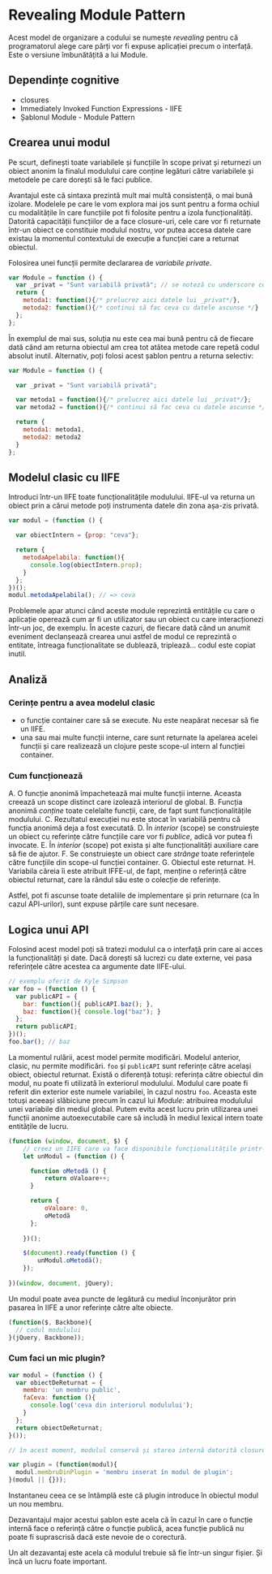 # Revealing Module Pattern

Acest model de organizare a codului se numește *revealing* pentru că programatorul alege care părți vor fi expuse aplicației precum o interfață. Este o versiune îmbunătățită a lui Module.

## Dependințe cognitive

- closures
- Immediately Invoked Function Expressions - IIFE
- Șablonul Module - Module Pattern

## Crearea unui modul

Pe scurt, definești toate variabilele și funcțiile în scope privat și returnezi un obiect anonim la finalul modulului care conține legături către variabilele și metodele pe care dorești să le faci publice.

Avantajul este că sintaxa prezintă mult mai multă consistență, o mai bună izolare. Modelele pe care le vom explora mai jos sunt pentru a forma ochiul cu modalitățile în care funcțiile pot fi folosite pentru a izola funcționalități. Datorită capacității funcțiilor de a face closure-uri, cele care vor fi returnate într-un obiect ce constituie modulul nostru, vor putea accesa datele care existau la momentul contextului de execuție a funcției care a returnat obiectul.

Folosirea unei funcții permite declararea de *variabile private*.

```javascript
var Module = function () {
  var _privat = "Sunt variabilă privată"; // se noteză cu underscore ceea ce intenționăm să ținem privat
  return {
    metoda1: function(){/* prelucrez aici datele lui _privat*/},
    metoda2: function(){/* continui să fac ceva cu datele ascunse */}
  };
};
```

În exemplul de mai sus, soluția nu este cea mai bună pentru că de fiecare dată când am returna obiectul am crea tot atâtea metode care repetă codul absolut inutil. Alternativ, poți folosi acest șablon pentru a returna selectiv:

```javascript
var Module = function () {

  var _privat = "Sunt variabilă privată";

  var metoda1 = function(){/* prelucrez aici datele lui _privat*/};
  var metoda2 = function(){/* continui să fac ceva cu datele ascunse */};

  return {
    metoda1: metoda1,
    metoda2: metoda2
  }
};
```

## Modelul clasic cu IIFE

Introduci într-un IIFE toate funcționalitățile modulului. IIFE-ul va returna un obiect prin a cărui metode poți instrumenta datele din zona așa-zis privată.

```javascript
var modul = (function () {

  var obiectIntern = {prop: "ceva"};

  return {
    metodaApelabila: function(){
      console.log(obiectIntern.prop);
    }
  };
})();
modul.metodaApelabila(); // => ceva
```

Problemele apar atunci când aceste module reprezintă entitățile cu care o aplicație operează cum ar fi un utilizator sau un obiect cu care interacționezi într-un joc, de exemplu. În aceste cazuri, de fiecare dată când un anumit eveniment declanșează crearea unui astfel de modul ce reprezintă o entitate, întreaga funcționalitate se dublează, triplează... codul este copiat inutil.

## Analiză

### Cerințe pentru a avea modelul clasic

- o funcție container care să se execute. Nu este neapărat necesar să fie un IIFE.
- una sau mai multe funcții interne, care sunt returnate la apelarea acelei funcții și care realizează un clojure peste scope-ul intern al funcției container.

### Cum funcționează

A. O funcție anonimă împachetează mai multe funcții interne. Aceasta creează un scope distinct care izolează interiorul de global.
B. Funcția anonimă *conține* toate celelalte funcții, care, de fapt sunt funcționalitățile modulului.
C. Rezultatul execuției nu este stocat în variabilă pentru că funcția anonimă deja a fost executată.
D. În *interior* (scope) se construiește un obiect cu referințe către funcțiile care vor fi *publice*, adică vor putea fi invocate.
E. În *interior* (scope) pot exista și alte funcționalități auxiliare care să fie de ajutor.
F. Se construiește un obiect care *strânge* toate referințele către funcțiile din scope-ul funcției container.
G. Obiectul este returnat.
H. Variabila căreia îi este atribuit IFFE-ul, de fapt, menține o referință către obiectul returnat, care la rândul său este o colecție de referințe.

Astfel, pot fi ascunse toate detaliile de implementare și prin returnare (ca în cazul API-urilor), sunt expuse părțile care sunt necesare.

## Logica unui API

Folosind acest model poți să tratezi modulul ca o interfață prin care ai acces la funcționalități și date. Dacă dorești să lucrezi cu date externe, vei pasa referințele către acestea ca argumente date IIFE-ului.

```javascript
// exemplu oferit de Kyle Simpson
var foo = (function () {
  var publicAPI = {
    bar: function(){ publicAPI.baz(); },
    baz: function(){ console.log("baz"); }
  };
  return publicAPI;
})();
foo.bar(); // baz
```

La momentul rulării, acest model permite modificări. Modelul anterior, clasic, nu permite modificări. `foo` și `publicAPI` sunt referințe către același obiect, obiectul returnat. Există o diferență totuși: referința către obiectul din modul, nu poate fi utilizată în exteriorul modulului. Modulul care poate fi referit din exterior este numele variabilei, în cazul nostru `foo`. Aceasta este totuși aceeași slăbiciune precum în cazul lui *Module*: atribuirea modulului unei variabile din mediul global. Putem evita acest lucru prin utilizarea unei funcții anonime autoexecutabile care să includă în mediul lexical intern toate entitățile de lucru.

```javascript
(function (window, document, $) {
    // creez un IIFE care va face disponibile funcționalitățile printr-un obiect
    let unModul = (function () {

      function oMetodă () {
          return oValoare++;
      }

      return {
          oValoare: 0,
          oMetodă
      };
        
    })();

    $(document).ready(function () {
        unModul.oMetodă();
    });
    
})(window, document, jQuery);
```

Un modul poate avea puncte de legătură cu mediul înconjurător prin pasarea în IIFE a unor referințe către alte obiecte.

```javascript
(function($, Backbone){
  // codul modulului
}(jQuery, Backbone));
```

### Cum faci un mic plugin?

```javascript
var modul = (function () {
  var obiectDeReturnat = {
    membru: 'un membru public',
    faCeva: function (){
      console.log('ceva din interiorul modulului');
    }
  };
  return obiectDeReturnat;
}());

// în acest moment, modulul conservă și starea internă datorită closure-ului realizat.

var plugin = (function(modul){
  modul.membruDinPlugin = 'membru inserat în modul de plugin';
}(modul || {}));
```

Instantaneu ceea ce se întâmplă este că plugin introduce în obiectul modul un nou membru.

Dezavantajul major acestui șablon este acela că în cazul în care o funcție internă face o referință către o funcție publică, acea funcție publică nu poate fi suprascrisă dacă este nevoie de o corectură.

Un alt dezavantaj este acela că modulul trebuie să fie într-un singur fișier. Și încă un lucru foate important.
